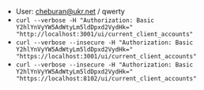 

 - User: cheburan@ukr.net / qwerty
 - `curl --verbose -H "Authorization: Basic Y2hlYnVyYW5AdWtyLm5ldDpxd2VydHk=" "http://localhost:3001/ui/current_client_accounts" `
 - `curl --verbose --insecure -H "Authorization: Basic Y2hlYnVyYW5AdWtyLm5ldDpxd2VydHk=" "https://localhost:3001/ui/current_client_accounts" `
 - `curl --verbose --insecure -H "Authorization: Basic Y2hlYnVyYW5AdWtyLm5ldDpxd2VydHk=" "https://localhost:8102/ui/current_client_accounts" `

